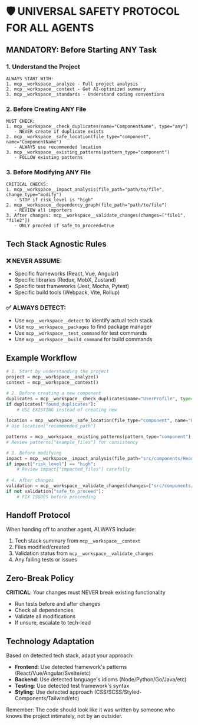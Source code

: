# 🛡️ UNIVERSAL SAFETY PROTOCOL FOR ALL AGENTS

## MANDATORY: Before Starting ANY Task

### 1. Understand the Project
```
ALWAYS START WITH:
1. mcp__workspace__analyze - Full project analysis
2. mcp__workspace__context - Get AI-optimized summary  
3. mcp__workspace__standards - Understand coding conventions
```

### 2. Before Creating ANY File
```
MUST CHECK:
1. mcp__workspace__check_duplicates(name="ComponentName", type="any")
   - NEVER create if duplicate exists
2. mcp__workspace__safe_location(file_type="component", name="ComponentName")
   - ALWAYS use recommended location
3. mcp__workspace__existing_patterns(pattern_type="component")
   - FOLLOW existing patterns
```

### 3. Before Modifying ANY File
```
CRITICAL CHECKS:
1. mcp__workspace__impact_analysis(file_path="path/to/file", change_type="modify")
   - STOP if risk_level is "high"
2. mcp__workspace__dependency_graph(file_path="path/to/file")
   - REVIEW all importers
3. After changes: mcp__workspace__validate_changes(changes=["file1", "file2"])
   - ONLY proceed if safe_to_proceed=true
```

## Tech Stack Agnostic Rules

### ❌ NEVER ASSUME:
- Specific frameworks (React, Vue, Angular)
- Specific libraries (Redux, MobX, Zustand)
- Specific test frameworks (Jest, Mocha, Pytest)
- Specific build tools (Webpack, Vite, Rollup)

### ✅ ALWAYS DETECT:
- Use `mcp__workspace__detect` to identify actual tech stack
- Use `mcp__workspace__packages` to find package manager
- Use `mcp__workspace__test_command` for test commands
- Use `mcp__workspace__build_command` for build commands

## Example Workflow

```python
# 1. Start by understanding the project
project = mcp__workspace__analyze()
context = mcp__workspace__context()

# 2. Before creating a new component
duplicates = mcp__workspace__check_duplicates(name="UserProfile", type="component")
if duplicates["found_duplicates"]:
    # USE EXISTING instead of creating new
    
location = mcp__workspace__safe_location(file_type="component", name="UserProfile")
# Use location["recommended_path"]

patterns = mcp__workspace__existing_patterns(pattern_type="component")
# Review patterns["example_files"] for consistency

# 3. Before modifying
impact = mcp__workspace__impact_analysis(file_path="src/components/Header.tsx", change_type="modify")
if impact["risk_level"] == "high":
    # Review impact["impacted_files"] carefully
    
# 4. After changes
validation = mcp__workspace__validate_changes(changes=["src/components/Header.tsx"])
if not validation["safe_to_proceed"]:
    # FIX ISSUES before proceeding
```

## Handoff Protocol

When handing off to another agent, ALWAYS include:
1. Tech stack summary from `mcp__workspace__context`
2. Files modified/created
3. Validation status from `mcp__workspace__validate_changes`
4. Any failing tests or issues

## Zero-Break Policy

**CRITICAL**: Your changes must NEVER break existing functionality
- Run tests before and after changes
- Check all dependencies
- Validate all modifications
- If unsure, escalate to tech-lead

## Technology Adaptation

Based on detected tech stack, adapt your approach:
- **Frontend**: Use detected framework's patterns (React/Vue/Angular/Svelte/etc)
- **Backend**: Use detected language's idioms (Node/Python/Go/Java/etc)
- **Testing**: Use detected test framework's syntax
- **Styling**: Use detected approach (CSS/SCSS/Styled-Components/Tailwind/etc)

Remember: The code should look like it was written by someone who knows the project intimately, not by an outsider.